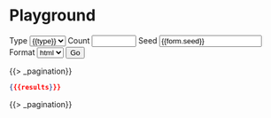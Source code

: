 # Playground

<form action="" method="get">
	<label>
		Type
		<select name="type">
			{{#types}}
				<option {{#selected}}selected{{/selected}}>{{type}}</option>
			{{/types}}
		</select>
	</label>
	<label>
		Count
		<input type="number" min="0" max="10000" step="1" name="count" value="{{form.count}}">
	</label>
	<label>
		Seed
		<input name="seed" value="{{form.seed}}">
	</label>
	<label>
		Format
		<select name="format">
			<option value="">html</option>
			<option>json</option>
		</select>
	</label>
	<button type="submit">Go</button>
	<script>
		document.currentScript.closest('form').addEventListener('submit', function () {
			const $format = this.querySelector('[name=format]')
			if (!$format.value) $format.removeAttribute('name')
		})
	</script>
</form>

{{> _pagination}}

```json
{{{results}}}
```

{{> _pagination}}
